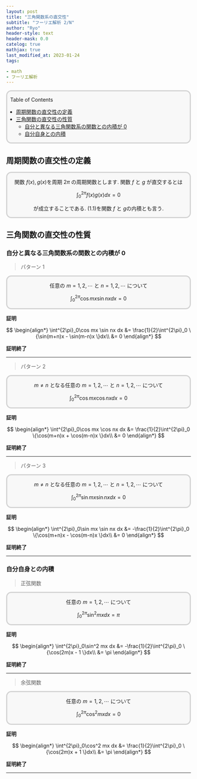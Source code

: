 ```yaml
---
layout: post
title: "三角関数系の直交性"
subtitle: "フーリエ解析 2/N"
author: "Ryo"
header-style: text
header-mask: 0.0
catelog: true
mathjax: true
last_modified_at: 2023-01-24
tags:

- math
- フーリエ解析
---
```


<div style='border-radius: 1em; border-style:solid; border-color:#D3D3D3; background-color:#F8F8F8'>
<p class="h4">&nbsp;&nbsp;Table of Contents</p>
<!-- START doctoc generated TOC please keep comment here to allow auto update -->
<!-- DON'T EDIT THIS SECTION, INSTEAD RE-RUN doctoc TO UPDATE -->

- [周期関数の直交性の定義](#%E5%91%A8%E6%9C%9F%E9%96%A2%E6%95%B0%E3%81%AE%E7%9B%B4%E4%BA%A4%E6%80%A7%E3%81%AE%E5%AE%9A%E7%BE%A9)
- [三角関数の直交性の性質](#%E4%B8%89%E8%A7%92%E9%96%A2%E6%95%B0%E3%81%AE%E7%9B%B4%E4%BA%A4%E6%80%A7%E3%81%AE%E6%80%A7%E8%B3%AA)
  - [自分と異なる三角関数系の関数との内積が 0](#%E8%87%AA%E5%88%86%E3%81%A8%E7%95%B0%E3%81%AA%E3%82%8B%E4%B8%89%E8%A7%92%E9%96%A2%E6%95%B0%E7%B3%BB%E3%81%AE%E9%96%A2%E6%95%B0%E3%81%A8%E3%81%AE%E5%86%85%E7%A9%8D%E3%81%8C-0)
  - [自分自身との内積](#%E8%87%AA%E5%88%86%E8%87%AA%E8%BA%AB%E3%81%A8%E3%81%AE%E5%86%85%E7%A9%8D)

<!-- END doctoc generated TOC please keep comment here to allow auto update -->

</div>

## 周期関数の直交性の定義

<div class="math display" style="overflow: auto; border-radius: 1em; border-style:solid; border-color:#D3D3D3; background-color:#F8F8F8">

関数 $f(x), g(x)$を周期 $2\pi$ の周期関数とします. 関数 $f$ と $g$ が直交するとは

$$
\int^{2\pi}_0 f(x)g(x)dx = 0 \tag{1.1}
$$

が成立することである. (1.1)を関数 $f$ と $g$の内積とも言う.
</div>

## 三角関数の直交性の性質
### 自分と異なる三角関数系の関数との内積が 0

> パターン 1

<div class="math display" style="overflow: auto; border-radius: 1em; border-style:solid; border-color:#D3D3D3; background-color:#F8F8F8">


任意の $m = 1, 2, \cdots$ と $n = 1, 2, \cdots$ について

$$
\int^{2\pi}_0\cos mx \sin nx dx =0 \tag{1.2}
$$

</div>

**証明**

$$
\begin{align*}
\int^{2\pi}_0\cos mx \sin nx dx &= \frac{1}{2}\int^{2\pi}_0 \{\sin(m+n)x - \sin(m-n)x \}dx\\
                                &= 0
\end{align*}
$$

**証明終了**

---


> パターン 2

<div class="math display" style="overflow: auto; border-radius: 1em; border-style:solid; border-color:#D3D3D3; background-color:#F8F8F8">


$m \neq n$ となる任意の $m = 1, 2, \cdots$ と $n = 1, 2, \cdots$ について

$$
\int^{2\pi}_0\cos mx \cos nx dx =0 \tag{1.3}
$$

</div>

**証明**

$$
\begin{align*}
\int^{2\pi}_0\cos mx \cos nx dx &= \frac{1}{2}\int^{2\pi}_0 \{\cos(m+n)x + \cos(m-n)x \}dx\\
                                &= 0
\end{align*}
$$


**証明終了**

---


> パターン 3

<div class="math display" style="overflow: auto; border-radius: 1em; border-style:solid; border-color:#D3D3D3; background-color:#F8F8F8">


$m \neq n$ となる任意の $m = 1, 2, \cdots$ と $n = 1, 2, \cdots$ について

$$
\int^{2\pi}_0\sin mx \sin nx dx =0 \tag{1.4}
$$

</div>

**証明**

$$
\begin{align*}
\int^{2\pi}_0\sin mx \sin nx dx &= -\frac{1}{2}\int^{2\pi}_0 \{\cos(m+n)x - \cos(m-n)x \}dx\\
                                &= 0
\end{align*}
$$


**証明終了**

---


### 自分自身との内積

> 正弦関数

<div class="math display" style="overflow: auto; border-radius: 1em; border-style:solid; border-color:#D3D3D3; background-color:#F8F8F8">


任意の $m = 1, 2, \cdots$ について

$$
\int^{2\pi}_0\sin^2 mx dx = \pi \tag{1.5}
$$

</div>

**証明**

$$
\begin{align*}
\int^{2\pi}_0\sin^2 mx dx &= -\frac{1}{2}\int^{2\pi}_0 \{\cos(2m)x - 1 \}dx\\
                          &= \pi
\end{align*}
$$


**証明終了**

---

> 余弦関数

<div class="math display" style="overflow: auto; border-radius: 1em; border-style:solid; border-color:#D3D3D3; background-color:#F8F8F8">


任意の $m = 1, 2, \cdots$ について

$$
\int^{2\pi}_0\cos^2 mx dx =0 \tag{1.6}
$$

</div>

**証明**


$$
\begin{align*}
\int^{2\pi}_0\cos^2 mx dx &= \frac{1}{2}\int^{2\pi}_0 \{\cos(2m)x + 1 \}dx\\
                          &= \pi
\end{align*}
$$


**証明終了**

---